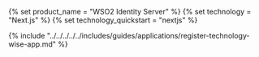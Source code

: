 {% set product_name = "WSO2 Identity Server" %}
{% set technology = "Next.js" %}
{% set technology_quickstart = "nextjs" %}

{% include "../../../../../includes/guides/applications/register-technology-wise-app.md" %}
